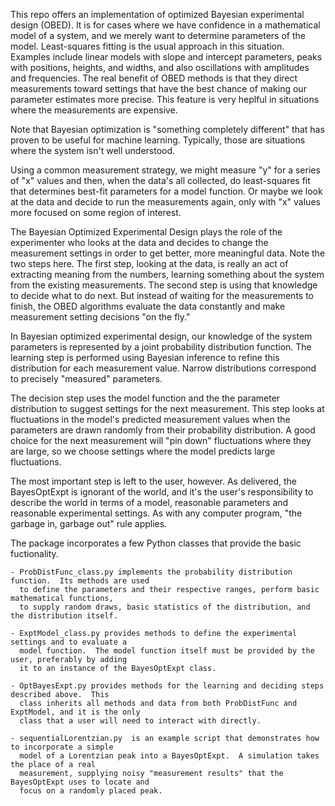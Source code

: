 
This repo offers an implementation of optimized Bayesian experimental design (OBED).  It is for
cases where we have confidence in a mathematical model of a system, and we merely want to determine
parameters of the model.  Least-squares fitting is the usual approach in this situation. Examples
include linear models with slope and intercept parameters, peaks with positions, heights, and
widths, and also oscillations with amplitudes and frequencies.  The real benefit of OBED methods is
that they direct measurements toward settings that have the best chance of making our parameter
estimates more precise.  This feature is very heplful in situations where the measurements are
expensive.

Note that Bayesian optimization is "something completely different" that has proven to be useful for
machine learning.  Typically, those are situations where the system isn't well understood.

Using a common measurement strategy, we might measure "y" for a series of "x" values and then, when
the data's all collected, do least-squares fit that determines best-fit parameters for a model
function.  Or maybe we look at the data and decide to run the measurements again, only with "x"
values more focused on some region of interest.

The Bayesian Optimized Experimental Design plays the role of the experimenter who looks at the data
and decides to change the measurement settings in order to get better, more meaningful data.  Note
the two steps here.  The first step, looking at the data, is really an act of extracting meaning
from the numbers, learning something about the system from the existing measurements.  The second
step is using that knowledge to decide what to do next.  But instead of waiting for the measurements
 to finish, the OBED algorithms evaluate the data constantly and make measurement setting decisions
 "on the fly."

In Bayesian optimized experimental design, our knowledge of the system parameters is represented by
a joint probability distribution function.  The learning step is performed using Bayesian inference
to refine this distribution for each measurement value.  Narrow distributions correspond to
precisely "measured" parameters.

The decision step uses the model function and the the parameter distribution to suggest settings for
the next measurement.  This step looks at fluctuations in the model's predicted measurement values
when the parameters are drawn randomly from their probability distribution.  A good choice for the
next measurement will "pin down" fluctuations where they are large, so we choose settings where the
model predicts large fluctuations.

The most important step is left to the user, however.  As delivered, the BayesOptExpt is ignorant of
the world, and it's the user's responsibility to describe the world in terms of a model, reasonable
parameters and reasonable experimental settings.  As with any computer program, "the garbage in,
garbage out" rule applies.

The package incorporates a few Python classes that provide the basic fuctionality.

    - ProbDistFunc_class.py implements the probability distribution function.  Its methods are used
      to define the parameters and their respective ranges, perform basic mathematical functions,
      to supply random draws, basic statistics of the distribution, and the distribution itself.

    - ExptModel_class.py provides methods to define the experimental settings and to evaluate a
      model function.  The model function itself must be provided by the user, preferably by adding
      it to an instance of the BayesOptExpt class.

    - OptBayesExpt.py provides methods for the learning and deciding steps described above.  This
      class inherits all methods and data from both ProbDistFunc and ExptModel, and it is the only
      class that a user will need to interact with directly.

    - sequentialLorentzian.py  is an example script that demonstrates how to incorporate a simple
      model of a Lorentzian peak into a BayesOptExpt.  A simulation takes the place of a real
      measurement, supplying noisy "measurement results" that the BayesOptExpt uses to locate and
      focus on a randomly placed peak.




